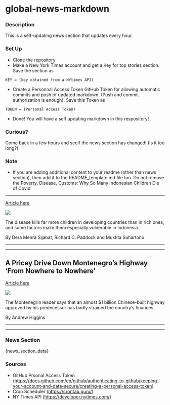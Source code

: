 # global-news-markdown

### Description 
This is a self-updating news section that updates every hour.

### Set Up 
* Clone the repository
* Make a New York Times account and get a Key for top stories section. Save the section as 
 ```
 KEY = (key obtained from a NYtimes API)
 ```
*  Create a Personnal Access Token GitHub Token for allowing automatic commits and push of updated markdown. (Push and commit authorization is enough). Save this Token as 
```
TOKEN = (Personal Access Token)
```
* Done! You will have a self updating markdown in this respository!

### Curious?
Come back in a few hours and seeif the news section has changed! (Is it too long?)

### Note
* If you are adding additional content to your readme (other than news section), then add it to the README_template.md file too. Do not remove the Poverty, Disease, Customs: Why So Many Indonesian Children Die of Covid
-----------------------------------------------------------------------

[Article here](https://www.nytimes.com/2021/08/14/world/asia/indonesia-children-covid-deaths.html)

[![](https://static01.nyt.com/images/2021/08/12/world/00virus-Indonesia-children-1-sub/merlin_192564693_a2095058-1d20-4e1f-af03-59e8d9695327-superJumbo.jpg)](https://www.nytimes.com/2021/08/14/world/asia/indonesia-children-covid-deaths.html)

The disease kills far more children in developing countries than in rich ones, and some factors make them especially vulnerable in Indonesia.

By Dera Menra Sijabat, Richard C. Paddock and Muktita Suhartono

* * *

* * *

A Pricey Drive Down Montenegro’s Highway ‘From Nowhere to Nowhere’
------------------------------------------------------------------

[Article here](https://www.nytimes.com/2021/08/14/world/europe/montenegro-highway-china.html)

[![](https://static01.nyt.com/images/2021/08/05/world/xxmontenegro-china01/merlin_192773721_879a4a5e-e304-45d8-befe-15b994db2b17-superJumbo.jpg)](https://www.nytimes.com/2021/08/14/world/europe/montenegro-highway-china.html)

The Montenegrin leader says that an almost $1 billion Chinese-built highway approved by his predecessor has badly strained the country’s finances.

By Andrew Higgins

* * *

* * *

### News Section 
{news_section_data}


### Sources 
* GitHub Prsonal Access Token (https://docs.github.com/en/github/authenticating-to-github/keeping-your-account-and-data-secure/creating-a-personal-access-token)
* Cron Scheduler (https://crontab.guru/)
* NY Times API (https://developer.nytimes.com/)
